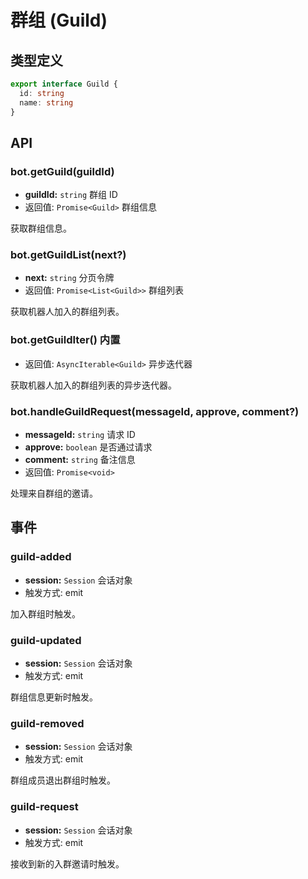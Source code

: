 # 群组 (Guild)

## 类型定义

```ts
export interface Guild {
  id: string
  name: string
}
```

## API

### bot.getGuild(guildId)

- **guildId:** `string` 群组 ID
- 返回值: `Promise<Guild>` 群组信息

获取群组信息。

### bot.getGuildList(next?)

- **next:** `string` 分页令牌
- 返回值: `Promise<List<Guild>>` 群组列表

获取机器人加入的群组列表。

### bot.getGuildIter() <badge>内置</badge>

- 返回值: `AsyncIterable<Guild>` 异步迭代器

获取机器人加入的群组列表的异步迭代器。

### bot.handleGuildRequest(messageId, approve, comment?)

- **messageId:** `string` 请求 ID
- **approve:** `boolean` 是否通过请求
- **comment:** `string` 备注信息
- 返回值: `Promise<void>`

处理来自群组的邀请。

## 事件

### guild-added

- **session:** `Session` 会话对象
- 触发方式: emit

加入群组时触发。

### guild-updated

- **session:** `Session` 会话对象
- 触发方式: emit

群组信息更新时触发。

### guild-removed

- **session:** `Session` 会话对象
- 触发方式: emit

群组成员退出群组时触发。

### guild-request

- **session:** `Session` 会话对象
- 触发方式: emit

接收到新的入群邀请时触发。

